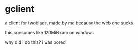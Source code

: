 # gclient

a client for twoblade, made by me because the web one sucks

this consumes like 120MiB ram on windows

why did i do this? i was bored
